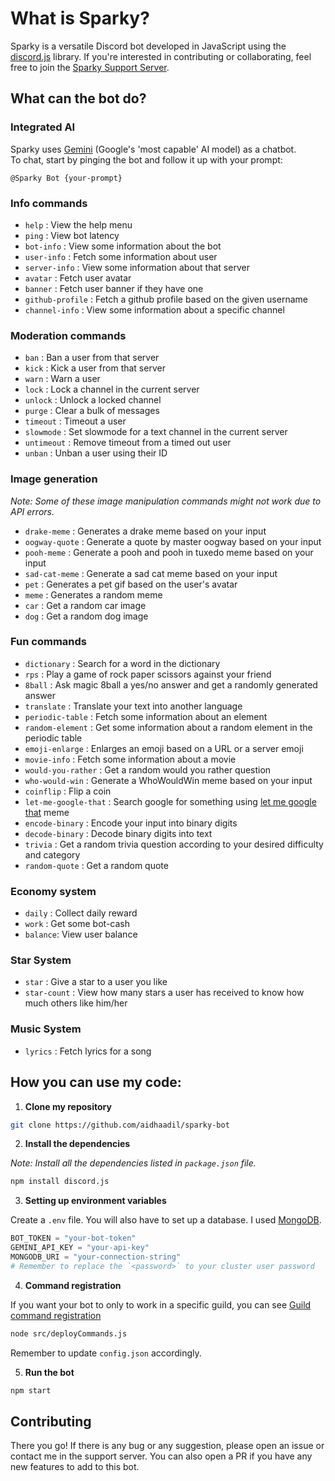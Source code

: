 # What is Sparky?

Sparky is a versatile Discord bot developed in JavaScript using the [discord.js](https://discord.js.org/) library. If you're interested in contributing or collaborating, feel free to join the [Sparky Support Server](https://discord.gg/TNE72AtH7y).

## What can the bot do?

### Integrated AI

Sparky uses [Gemini](https://deepmind.google/technologies/gemini/#introduction) (Google's 'most capable' AI model) as a chatbot.<br>
To chat, start by pinging the bot and follow it up with your prompt:

```
@Sparky Bot {your-prompt}
```

### Info commands

- `help` : View the help menu
- `ping` : View bot latency
- `bot-info` : View some information about the bot
- `user-info` : Fetch some information about user
- `server-info` : View some information about that server
- `avatar` : Fetch user avatar
- `banner` : Fetch user banner if they have one
- `github-profile` : Fetch a github profile based on the given username
- `channel-info` : View some information about a specific channel

### Moderation commands

- `ban` : Ban a user from that server
- `kick` : Kick a user from that server
- `warn` : Warn a user
- `lock` : Lock a channel in the current server
- `unlock` : Unlock a locked channel
- `purge` : Clear a bulk of messages
- `timeout` : Timeout a user
- `slowmode` : Set slowmode for a text channel in the current server
- `untimeout` : Remove timeout from a timed out user
- `unban` : Unban a user using their ID

### Image generation

_Note: Some of these image manipulation commands might not work due to API errors._

- `drake-meme` : Generates a drake meme based on your input
- `oogway-quote` : Generate a quote by master oogway based on your input
- `pooh-meme` : Generate a pooh and pooh in tuxedo meme based on your input
- `sad-cat-meme` : Generate a sad cat meme based on your input
- `pet` : Generates a pet gif based on the user's avatar
- `meme` : Generates a random meme
- `car` : Get a random car image
- `dog` : Get a random dog image

### Fun commands

- `dictionary` : Search for a word in the dictionary
- `rps` : Play a game of rock paper scissors against your friend
- `8ball` : Ask magic 8ball a yes/no answer and get a randomly generated answer
- `translate` : Translate your text into another language
- `periodic-table` : Fetch some information about an element
- `random-element` : Get some information about a random element in the periodic table
- `emoji-enlarge` : Enlarges an emoji based on a URL or a server emoji
- `movie-info` : Fetch some information about a movie
- `would-you-rather` : Get a random would you rather question
- `who-would-win` : Generate a WhoWouldWin meme based on your input
- `coinflip` : Flip a coin
- `let-me-google-that` : Search google for something using [let me google that](https://letmegooglethat.com/) meme
- `encode-binary` : Encode your input into binary digits
- `decode-binary` : Decode binary digits into text
- `trivia` : Get a random trivia question according to your desired difficulty and category
- `random-quote` : Get a random quote

### Economy system

- `daily` : Collect daily reward
- `work` : Get some bot-cash
- `balance`: View user balance

### Star System

- `star` : Give a star to a user you like
- `star-count` : View how many stars a user has received to know how much others like him/her

### Music System

- `lyrics` : Fetch lyrics for a song

## How you can use my code:

1. **Clone my repository**

```bash
git clone https://github.com/aidhaadil/sparky-bot
```

2. **Install the dependencies**

_Note: Install all the dependencies listed in `package.json` file._

```bash
npm install discord.js
```

3. **Setting up environment variables**

Create a `.env` file. You will also have to set up a database. I used [MongoDB](https://www.mongodb.com/).

```py
BOT_TOKEN = "your-bot-token"
GEMINI_API_KEY = "your-api-key"
MONGODB_URI = "your-connection-string"
# Remember to replace the `<password>` to your cluster user password
```

4. **Command registration**

If you want your bot to only to work in a specific guild, you can see [Guild command registration](https://discordjs.guide/creating-your-bot/command-deployment.html#guild-commands)

```bash
node src/deployCommands.js
```

Remember to update `config.json` accordingly.

5. **Run the bot**

```bash
npm start
```

## Contributing

There you go! If there is any bug or any suggestion, please open an issue or contact me in the support server. You can also open a PR if you have any new features to add to this bot.
